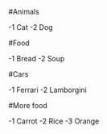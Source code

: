 #Animals

-1 Cat
-2 Dog

#Food

-1 Bread
-2 Soup

#Cars

-1 Ferrari
-2 Lamborgini

#More food

-1 Carrot
-2 Rice
-3 Orange

